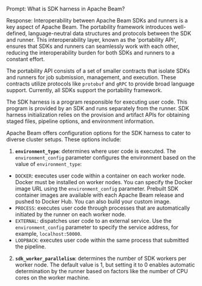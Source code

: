 Prompt:
What is SDK harness in Apache Beam?

Response:
Interoperability between Apache Beam SDKs and runners is a key aspect of Apache Beam. The portability framework introduces well-defined, language-neutral data structures and protocols between the SDK and runner. This interoperability layer, known as the 'portability API', ensures that SDKs and runners can seamlessly work with each other, reducing the interoperability burden for both SDKs and runners to a constant effort.

The portability API consists of a set of smaller contracts that isolate SDKs and runners for job submission, management, and execution. These contracts utilize protocols like `protobuf` and `gRPC` to provide broad language support. Currently, all SDKs support the portability framework.

The SDK harness is a program responsible for executing user code. This program is provided by an SDK and runs separately from the runner. SDK harness initialization relies on the provision and artifact APIs for obtaining staged files, pipeline options, and environment information.

Apache Beam offers configuration options for the SDK harness to cater to diverse cluster setups. These options include:
1. **`environment_type`**: determines where user code is executed. The `environment_config` parameter configures the environment based on the value of `environment_type`:
  * `DOCKER`: executes user code within a container on each worker node. Docker must be installed on worker nodes. You can specify the Docker image URL using the `environment_config` parameter. Prebuilt SDK container images are available with each Apache Beam release and pushed to Docker Hub. You can also build your custom image.
  * `PROCESS`: executes user code through processes that are automatically initiated by the runner on each worker node.
  * `EXTERNAL`: dispatches user code to an external service. Use the `environment_config` parameter to specify the service address, for example, `localhost:50000`.
  * `LOOPBACK`: executes user code within the same process that submitted the pipeline.
2. **`sdk_worker_parallelism`**: determines the number of SDK workers per worker node. The default value is 1, but setting it to 0 enables automatic determination by the runner based on factors like the number of CPU cores on the worker machine.